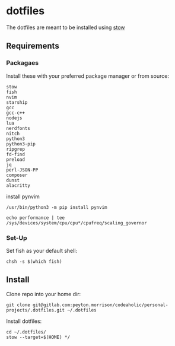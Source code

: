 # dotfiles
The dotfiles are meant to be installed using [stow](https://www.gnu.org/software/stow/manual/stow.html#:~:text=The%20approach%20used%20by%20Stow,from%20clutter%20from%20other%20packages.)

## Requirements

### Packagaes
Install these with your preferred package manager or from source:
```
stow
fish
nvim
starship
gcc
gcc-c++
nodejs
lua
nerdfonts
nitch
python3
python3-pip
ripgrep
fd-find
preload
jq
perl-JSON-PP
composer
dunst
alacritty
```

install pynvim
```
/usr/bin/python3 -m pip install pynvim
```

```
echo performance | tee /sys/devices/system/cpu/cpu*/cpufreq/scaling_governor
```

### Set-Up
Set fish as your default shell:
```
chsh -s $(which fish)
```

## Install
Clone repo into your home dir:
```
git clone git@gitlab.com:peyton.morrison/codeaholic/personal-projects/.dotfiles.git ~/.dotfiles
```
Install dotfiles:
```
cd ~/.dotfiles/
stow --target=$(HOME) */
```

